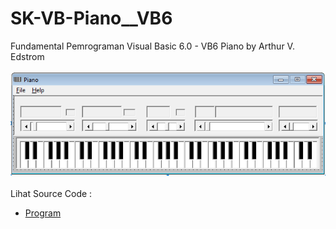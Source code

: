 # SK-VB-Piano__VB6
Fundamental Pemrograman Visual Basic 6.0 - VB6 Piano by Arthur V. Edstrom<br><br>
<img src="https://github.com/RizkyKhapidsyah/SK-VB-Piano__VB6/blob/master/result/001.PNG"><br><br>
Lihat Source Code : <br>
- <a href="https://github.com/RizkyKhapidsyah/SK-VB-Piano__VB6">Program</a>
